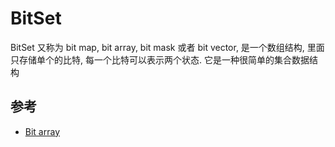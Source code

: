 # BitSet

BitSet 又称为 bit map, bit array, bit mask 或者 bit vector, 是一个数组结构, 里面只存储单个的比特, 每一个比特可以表示两个状态.
它是一种很简单的集合数据结构

## 参考

- [Bit array](https://en.wikipedia.org/wiki/Bit_array)